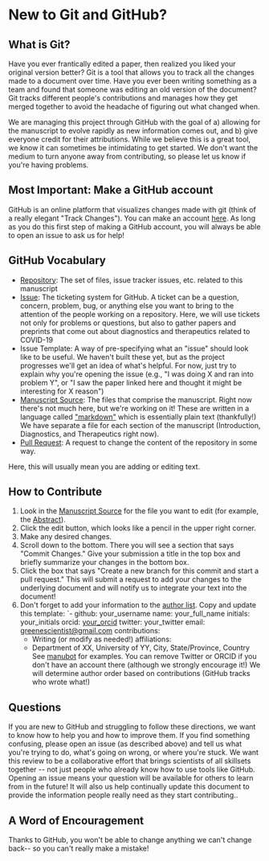 # New to Git and GitHub?

## What is Git?

Have you ever frantically edited a paper, then realized you liked your original version better?
Git is a tool that allows you to track all the changes made to a document over time.
Have you ever been writing something as a team and found that someone was editing an old version of the document?
Git tracks different people's contributions and manages how they get merged together to avoid the headache of figuring out what changed when.

We are managing this project through GitHub with the goal of a) allowing for the manuscript to evolve rapidly as new information comes out, and b) give everyone credit for their attributions.
While we believe this is a great tool, we know it can sometimes be intimidating to get started. 
We don't want the medium to turn anyone away from contributing, so please let us know if you're having problems.


## Most Important: Make a GitHub account

GitHub is an online platform that visualizes changes made with git (think of a really elegant "Track Changes").
You can make an account [here](https://github.com/).
As long as you do this first step of making a GitHub account, you will always be able to open an issue to ask us for help!


## GitHub Vocabulary

- [Repository](http://github.com/greenelab/covid19-review): 
The set of files, issue tracker issues, etc. related to this manuscript 
- [Issue](https://github.com/greenelab/covid19-review/issues): 
The ticketing system for GitHub. 
A ticket can be a question, concern, problem, bug, or anything else you want to bring to the attention of the people working on a repository.
Here, we will use tickets not only for problems or questions, but also to gather papers and preprints that come out about diagnostics and therapeutics related to COVID-19
- Issue Template: 
A way of pre-specifying what an "issue" should look like to be useful. 
We haven't built these yet, but as the project progresses we'll get an idea of what's helpful. 
For now, just try to explain why you're opening the issue (e.g., "I was doing X and ran into problem Y", or "I saw the paper linked here and thought it might be interesting for X reason") 
- [Manuscript Source]( https://github.com/greenelab/covid19-review/tree/master/content): 
The files that comprise the manuscript. 
Right now there's not much here, but we're working on it! 
These are written in a language called ["markdown"](https://github.com/adam-p/markdown-here/wiki/Markdown-Cheatsheet#lists) which is essentially plain text (thankfully!) 
We have separate a file for each section of the manuscript (Introduction, Diagnostics, and Therapeutics right now).
- [Pull Request](https://github.com/greenelab/covid19-review/pulls): 
A request to change the content of the repository in some way. 

Here, this will usually mean you are adding or editing text.

## How to Contribute

1. Look in the [Manuscript Source]( https://github.com/greenelab/covid19-review/tree/master/content) for the file you want to edit (for example, the [Abstract](https://github.com/greenelab/covid19-review/blob/master/content/01.abstract.md)). 
2. Click the edit button, which looks like a pencil in the upper right corner. 
3. Make any desired changes.
4. Scroll down to the bottom. 
There you will see a section that says "Commit Changes." 
Give your submission a title in the top box and briefly summarize your changes in the bottom box. 
5. Click the box that says "Create a new branch for this commit and start a pull request." 
This will submit a request to add your changes to the underlying document and will notify us to integrate your text into the document!
6. Don't forget to add your information to the [author list](https://github.com/greenelab/covid19-review/blob/master/content/metadata.yaml). 
Copy and update this template:
`-
    github: your_username
    name: your_full_name
    initials: your_initials
    orcid: [your_orcid](https://orcid.org/)
    twitter: your_twitter
    email: greenescientist@gmail.com
    contributions:
      - Writing (or modify as needed!) 
    affiliations:
      - Department of XX, University of YY, City, State/Province, Country
See [manubot](https://github.com/manubot/rootstock/blob/master/content/metadata.yaml) for examples.
You can remove Twitter or ORCID if you don't have an account there (although we strongly encourage it!)
We will determine author order based on contributions (GitHub tracks who wrote what!)


## Questions

If you are new to GitHub and struggling to follow these directions, we want to know how to help you and how to improve them.
If you find something confusing, please open an issue (as described above) and tell us what you're trying to do, what's going on wrong, or where you're stuck.
We want this review to be a collaborative effort that brings scientists of all skillsets together -- not just people who already know how to use tools like GitHub.
Opening an issue means your question will be available for others to learn from in the future!
It will also us help continually update this document to provide the information people really need as they start contributing..


## A Word of Encouragement
Thanks to GitHub, you won't be able to change anything we can't change back-- so you can't really make a mistake!
